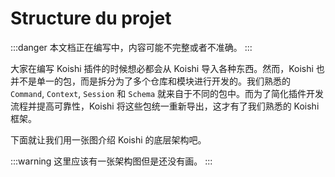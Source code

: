 # Structure du projet

:::danger
本文档正在编写中，内容可能不完整或者不准确。
:::

大家在编写 Koishi 插件的时候想必都会从 Koishi 导入各种东西。然而，Koishi 也并不是单一的包，而是拆分为了多个仓库和模块进行开发的。我们熟悉的 `Command`, `Context`, `Session` 和 `Schema` 就来自于不同的包中。而为了简化插件开发流程并提高可靠性，Koishi 将这些包统一重新导出，这才有了我们熟悉的 Koishi 框架。

下面就让我们用一张图介绍 Koishi 的底层架构吧。

:::warning
这里应该有一张架构图但是还没有画。
:::

<!-- 在上图中，我们可以看到 Koishi 的核心架构分为三层：Cordis，Satori 和 Koishi：

- Cordis 是一个现代化的组合式框架。其核心理念是可逆化和插件化。
- Satori 是一个跨平台的聊天协议及其对应的 SDK 实现。
- Koishi 是一个基于 Cordis 和 Satori 的聊天机器人框架。

除此以外，还有一系列外围的工具包，为 Koishi 提供了各种内置服务和实用功能。

围绕这个架构，我们将会通过几篇文章介绍 Koishi 的设计理念：

- [可逆的插件系统](./disposable.md)：Cordis 的时间可组合性
- [从元框架到框架](./framework.md)：Cordis 的空间可组合性
- [零占用的存储](./storage.md)：模板项目的存储结构
- [深入工作区](./workspace.md)：项目管理工具 Yakumo -->
